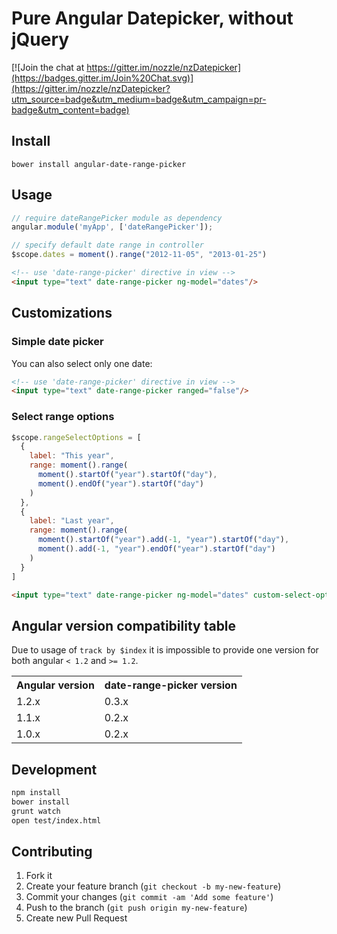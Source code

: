 # Pure Angular Datepicker, without jQuery

[![Join the chat at https://gitter.im/nozzle/nzDatepicker](https://badges.gitter.im/Join%20Chat.svg)](https://gitter.im/nozzle/nzDatepicker?utm_source=badge&utm_medium=badge&utm_campaign=pr-badge&utm_content=badge)

## Install

```
bower install angular-date-range-picker
```


## Usage

```js
// require dateRangePicker module as dependency
angular.module('myApp', ['dateRangePicker']);
```

```js
// specify default date range in controller
$scope.dates = moment().range("2012-11-05", "2013-01-25")
```

```html
<!-- use 'date-range-picker' directive in view -->
<input type="text" date-range-picker ng-model="dates"/>
```

## Customizations

### Simple date picker

You can also select only one date:

```html
<!-- use 'date-range-picker' directive in view -->
<input type="text" date-range-picker ranged="false"/>
```

### Select range options

```js
$scope.rangeSelectOptions = [
  {
    label: "This year",
    range: moment().range(
      moment().startOf("year").startOf("day"),
      moment().endOf("year").startOf("day")
    )
  },
  {
    label: "Last year",
    range: moment().range(
      moment().startOf("year").add(-1, "year").startOf("day"),
      moment().add(-1, "year").endOf("year").startOf("day")
    )
  }
]

```

```html
<input type="text" date-range-picker ng-model="dates" custom-select-options="rangeSelectOptions" />
```

## Angular version compatibility table

Due to usage of `track by $index` it is impossible to provide one version for both angular `< 1.2` and `>= 1.2`.

<table>
  <tr>
    <th>Angular version</th>
    <th>date-range-picker version</th>
  </tr>
  <tr>
    <td>1.2.x</td><td>0.3.x</td>
  </tr>
  <tr>
    <td>1.1.x</td><td>0.2.x</td>
  </tr>
  <tr>
    <td>1.0.x</td><td>0.2.x</td>
  </tr>
</table>




## Development

```bash
npm install
bower install
grunt watch
open test/index.html
```

## Contributing

1. Fork it
2. Create your feature branch (`git checkout -b my-new-feature`)
3. Commit your changes (`git commit -am 'Add some feature'`)
4. Push to the branch (`git push origin my-new-feature`)
5. Create new Pull Request

